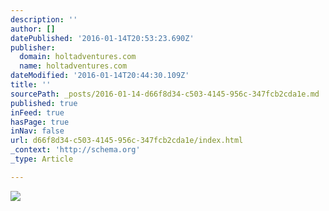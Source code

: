 ```yaml
---
description: ''
author: []
datePublished: '2016-01-14T20:53:23.690Z'
publisher:
  domain: holtadventures.com
  name: holtadventures.com
dateModified: '2016-01-14T20:44:30.109Z'
title: ''
sourcePath: _posts/2016-01-14-d66f8d34-c503-4145-956c-347fcb2cda1e.md
published: true
inFeed: true
hasPage: true
inNav: false
url: d66f8d34-c503-4145-956c-347fcb2cda1e/index.html
_context: 'http://schema.org'
_type: Article

---
```

![](http://holtadventures.com/wp-content/Gallery/Laos/DSC_0300.JPG)